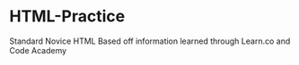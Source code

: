 # HTML-Practice
Standard Novice HTML
Based off information learned through Learn.co and Code Academy
